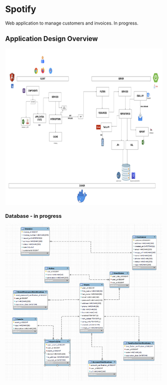 # Spotify

Web application to manage customers and invoices.
In progress.

## Application Design Overview

<p align="center">
    <img src="./application_design.png" alt="" style="height: 500px; width:900px;"/>
</p>

### Database - in progress

<p align="center">
    <img src="./reverseEngineering.png" alt="" style="height: 500px; width:800px;"/>
</p>

